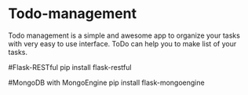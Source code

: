 # Todo-management
Todo management is a simple and awesome app to organize your tasks with very easy to use interface. ToDo can help you to make list of your tasks.

#Flask-RESTful
pip install flask-restful

#MongoDB with MongoEngine
pip install flask-mongoengine
